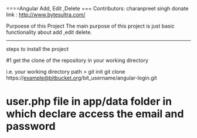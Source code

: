 ====Angular Add, Edit ,Delete ===
Contributors: charanpreet singh
donate link : http://www.bytesultra.com/

Purpoese of this Project 
The main purpose of this project is just basic functionality about add ,edit delete. 





-------------------------------------------------------------------------------------------------------------------
steps to install the project 

#1  get the clone of the repository in your working directory

i.e. your working directory path > git init 
git clone  https://example@bitbucket.org/bit_username/angular-login.git



# user.php file in app/data folder in which declare access the email and password










